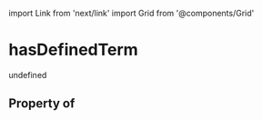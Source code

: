 import Link from 'next/link'
import Grid from '@components/Grid'

# hasDefinedTerm

undefined

## Property of



